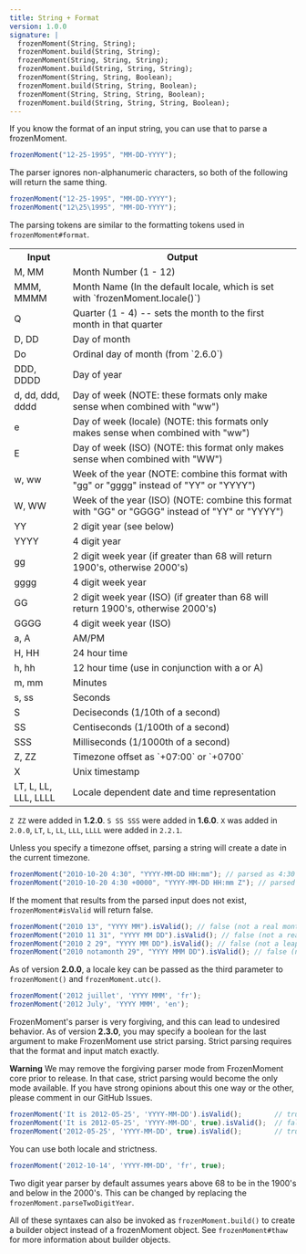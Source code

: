 ```yaml
---
title: String + Format
version: 1.0.0
signature: |
  frozenMoment(String, String);
  frozenMoment.build(String, String);
  frozenMoment(String, String, String);
  frozenMoment.build(String, String, String);
  frozenMoment(String, String, Boolean);
  frozenMoment.build(String, String, Boolean);
  frozenMoment(String, String, String, Boolean);
  frozenMoment.build(String, String, String, Boolean);
---
```



If you know the format of an input string, you can use that to parse a frozenMoment.

```javascript
frozenMoment("12-25-1995", "MM-DD-YYYY");
```

The parser ignores non-alphanumeric characters, so both of the following will return the same thing.

```javascript
frozenMoment("12-25-1995", "MM-DD-YYYY");
frozenMoment("12\25\1995", "MM-DD-YYYY");
```

The parsing tokens are similar to the formatting tokens used in `frozenMoment#format`.

<table class="table table-striped table-bordered">
  <tbody>
    <tr>
      <th>Input</th>
      <th>Output</th>
    </tr>
    <tr>
      <td>M, MM</td>
      <td>Month Number (1 - 12)</td>
    </tr>
    <tr>
      <td>MMM, MMMM</td>
      <td>Month Name (In the default locale, which is set with `frozenMoment.locale()`)</td>
    </tr>
    <tr>
      <td>Q</td>
      <td>Quarter (1 - 4) -- sets the month to the first month in that quarter</td>
    <tr>
      <td>D, DD</td>
      <td>Day of month</td>
    </tr>
    <tr>
      <td>Do</td>
      <td>Ordinal day of month (from `2.6.0`)</td>
    </tr>
    <tr>
      <td>DDD, DDDD</td>
      <td>Day of year</td>
    </tr>
    <tr>
      <td>d, dd, ddd, dddd</td>
      <td>Day of week (NOTE: these formats only make sense when combined with "ww")
    </tr>
    <tr>
      <td>e</td>
      <td>Day of week (locale) (NOTE: this formats only makes sense when combined with "ww")
    </tr>
    <tr>
      <td>E</td>
      <td>Day of week (ISO) (NOTE: this format only makes sense when combined with "WW")
    </tr>
    <tr>
      <td>w, ww</td>
      <td>Week of the year (NOTE: combine this format with "gg" or "gggg" instead of "YY" or "YYYY")
    </tr>
    <tr>
    <tr>
      <td>W, WW</td>
      <td>Week of the year (ISO) (NOTE: combine this format with "GG" or "GGGG" instead of "YY" or "YYYY")
    </tr>
    <tr>
    <tr>
      <td>YY</td>
      <td>2 digit year (see below)</td>
    </tr>
    <tr>
      <td>YYYY</td>
      <td>4 digit year</td>
    </tr>
    <tr>
      <td>gg</td>
      <td>2 digit week year (if greater than 68 will return 1900's, otherwise 2000's)</td>
    </tr>
    <tr>
      <td>gggg</td>
      <td>4 digit week year</td>
    </tr>
    <tr>
      <td>GG</td>
      <td>2 digit week year (ISO) (if greater than 68 will return 1900's, otherwise 2000's)</td>
    </tr>
    <tr>
      <td>GGGG</td>
      <td>4 digit week year (ISO)</td>
    </tr>
    <tr>
      <td>a, A</td>
      <td>AM/PM</td>
    </tr>
    <tr>
      <td>H, HH</td>
      <td>24 hour time</td>
    </tr>
    <tr>
      <td>h, hh</td>
      <td>12 hour time (use in conjunction with a or A)</td>
    </tr>
    <tr>
      <td>m, mm</td>
      <td>Minutes</td>
    </tr>
    <tr>
      <td>s, ss</td>
      <td>Seconds</td>
    </tr>
    <tr>
      <td>S</td>
      <td>Deciseconds (1/10th of a second)</td>
    </tr>
    <tr>
      <td>SS</td>
      <td>Centiseconds (1/100th of a second)</td>
    </tr>
    <tr>
      <td>SSS</td>
      <td>Milliseconds (1/1000th of a second)</td>
    </tr>
    <tr>
      <td>Z, ZZ</td>
      <td>
        Timezone offset as `+07:00` or `+0700`
      </td>
    </tr>
    <tr>
      <td>X</td>
      <td>
        Unix timestamp
      </td>
    </tr>
	<tr>
	  <td>LT, L, LL, LLL, LLLL</td>
	  <td>Locale dependent date and time representation</td>
	</tr>
  </tbody>
</table>

`Z ZZ` were added in **1.2.0**. `S SS SSS` were added in **1.6.0**. `X` was
added in `2.0.0`, `LT`, `L`, `LL`, `LLL`, `LLLL` were added in `2.2.1`.

Unless you specify a timezone offset, parsing a string will create a date in the current timezone.

```javascript
frozenMoment("2010-10-20 4:30", "YYYY-MM-DD HH:mm"); // parsed as 4:30 local time
frozenMoment("2010-10-20 4:30 +0000", "YYYY-MM-DD HH:mm Z"); // parsed as 4:30 GMT
```

If the moment that results from the parsed input does not exist, `frozenMoment#isValid` will return false.

```javascript
frozenMoment("2010 13", "YYYY MM").isValid(); // false (not a real month)
frozenMoment("2010 11 31", "YYYY MM DD").isValid(); // false (not a real day)
frozenMoment("2010 2 29", "YYYY MM DD").isValid(); // false (not a leap year)
frozenMoment("2010 notamonth 29", "YYYY MMM DD").isValid(); // false (not a real month name)
```

As of version **2.0.0**, a locale key can be passed as the third parameter to `frozenMoment()` and `frozenMoment.utc()`.

```javascript
frozenMoment('2012 juillet', 'YYYY MMM', 'fr');
frozenMoment('2012 July', 'YYYY MMM', 'en');
```

FrozenMoment's parser is very forgiving, and this can lead to undesired behavior. As of version **2.3.0**, you may specify a boolean for the last argument to make FrozenMoment use strict parsing. Strict parsing requires that the format and input match exactly.

**Warning** We may remove the forgiving parser mode from FrozenMoment core prior to release.  In that case, strict parsing would become the only mode
available.  If you have strong opinions about this one way or the other, please
comment in our GitHub Issues.

```javascript
frozenMoment('It is 2012-05-25', 'YYYY-MM-DD').isValid();        // true
frozenMoment('It is 2012-05-25', 'YYYY-MM-DD', true).isValid();  // false
frozenMoment('2012-05-25', 'YYYY-MM-DD', true).isValid();        // true
```

You can use both locale and strictness.

```javascript
frozenMoment('2012-10-14', 'YYYY-MM-DD', 'fr', true);
```

Two digit year parser by default assumes years above 68 to be in the 1900's and
below in the 2000's. This can be changed by replacing the
`frozenMoment.parseTwoDigitYear`.

All of these syntaxes can also be invoked as `frozenMoment.build()` to create a builder object instead of a frozenMoment object.  See `frozenMoment#thaw` for more information about builder objects.
